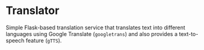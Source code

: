 # Translator
Simple Flask-based translation service that translates text into different languages using Google Translate (`googletrans`) and also provides a text-to-speech feature (`gTTS`).
